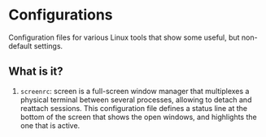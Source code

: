 # Configurations
Configuration files for various Linux tools that show some useful, but
non-default settings.

## What is it?
1. `screenrc`: screen is a full-screen window manager that multiplexes
    a physical terminal between several processes, allowing to detach
    and reattach sessions. This configuration file defines a status
    line at the bottom of the screen that shows the open windows, and
    highlights the one that is active.
